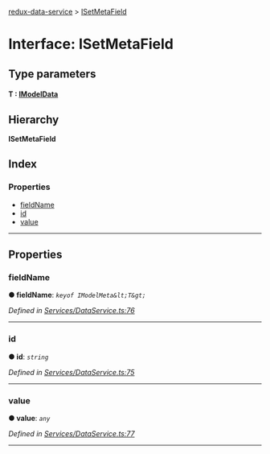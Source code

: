 [redux-data-service](../README.md) > [ISetMetaField](../interfaces/isetmetafield.md)

# Interface: ISetMetaField

## Type parameters
#### T :  [IModelData](imodeldata.md)
## Hierarchy

**ISetMetaField**

## Index

### Properties

* [fieldName](isetmetafield.md#fieldname)
* [id](isetmetafield.md#id)
* [value](isetmetafield.md#value)

---

## Properties

<a id="fieldname"></a>

###  fieldName

**● fieldName**: *`keyof IModelMeta&lt;T&gt;`*

*Defined in [Services/DataService.ts:76](https://github.com/Rediker-Software/redux-data-service/blob/a126781/src/Services/DataService.ts#L76)*

___
<a id="id"></a>

###  id

**● id**: *`string`*

*Defined in [Services/DataService.ts:75](https://github.com/Rediker-Software/redux-data-service/blob/a126781/src/Services/DataService.ts#L75)*

___
<a id="value"></a>

###  value

**● value**: *`any`*

*Defined in [Services/DataService.ts:77](https://github.com/Rediker-Software/redux-data-service/blob/a126781/src/Services/DataService.ts#L77)*

___

